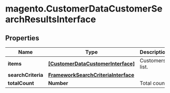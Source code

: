 # magento.CustomerDataCustomerSearchResultsInterface

## Properties
Name | Type | Description | Notes
------------ | ------------- | ------------- | -------------
**items** | [**[CustomerDataCustomerInterface]**](CustomerDataCustomerInterface.md) | Customers list. | 
**searchCriteria** | [**FrameworkSearchCriteriaInterface**](FrameworkSearchCriteriaInterface.md) |  | 
**totalCount** | **Number** | Total count. | 


